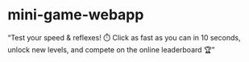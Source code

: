 # mini-game-webapp
“Test your speed &amp; reflexes! ⏱️ Click as fast as you can in 10 seconds, unlock new levels, and compete on the online leaderboard 🏆” 
